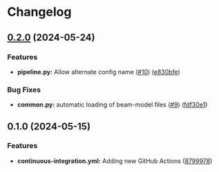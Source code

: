 # Changelog

## [0.2.0](https://github.com/chime-sps/champss_software/compare/v0.1.0...v0.2.0) (2024-05-24)


### Features

* **pipeline.py:** Allow alternate config name ([#10](https://github.com/chime-sps/champss_software/issues/10)) ([e830bfe](https://github.com/chime-sps/champss_software/commit/e830bfe22522bb40099f5eab3bca244643c183ee))


### Bug Fixes

* **common.py:** automatic loading of beam-model files ([#9](https://github.com/chime-sps/champss_software/issues/9)) ([fdf30e1](https://github.com/chime-sps/champss_software/commit/fdf30e1857eb1f66eee991f866a20fa31d8ec990))

## 0.1.0 (2024-05-15)


### Features

* **continuous-integration.yml:** Adding new GitHub Actions ([8799978](https://github.com/chime-sps/champss_software/commit/879997803b1b60d2231a76785b32d91cee760139))
